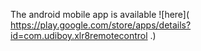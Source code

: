 The android mobile app is available ![here]( https://play.google.com/store/apps/details?id=com.udiboy.xlr8remotecontrol .)

